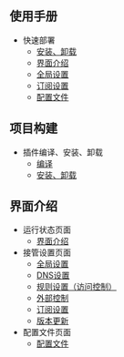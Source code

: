 ## 使用手册
* 快速部署
    * [安装、卸载](https://github.com/vernesong/OpenClash/wiki/安装)
    * [界面介绍](https://github.com/vernesong/OpenClash/wiki/运行状态)
    * [全局设置](https://github.com/vernesong/OpenClash/wiki/全局设置)
    * [订阅设置](https://github.com/vernesong/OpenClash/wiki/订阅设置)
    * [配置文件](https://github.com/vernesong/OpenClash/wiki/配置文件)

## 项目构建

* 插件编译、安装、卸载
    * [编译](https://github.com/vernesong/OpenClash/wiki/编译)
    * [安装、卸载](https://github.com/vernesong/OpenClash/wiki/安装)


## 界面介绍

* 运行状态页面
    * [界面介绍](https://github.com/vernesong/OpenClash/wiki/运行状态)
* 接管设置页面
    * [全局设置](https://github.com/vernesong/OpenClash/wiki/全局设置)
    * [DNS设置](https://github.com/vernesong/OpenClash/wiki/DNS设置)
    * [规则设置（访问控制）](https://github.com/vernesong/OpenClash/wiki/规则设置（访问控制）)
    * [外部控制](https://github.com/vernesong/OpenClash/wiki/外部控制)
    * [订阅设置](https://github.com/vernesong/OpenClash/wiki/订阅设置)
    * [版本更新](https://github.com/vernesong/OpenClash/wiki/版本更新)
* 配置文件页面
    * [配置文件](https://github.com/vernesong/OpenClash/wiki/配置文件)

